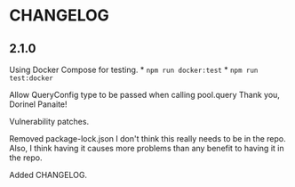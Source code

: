 CHANGELOG
=========

2.1.0
-----
Using Docker Compose for testing.
    * `npm run docker:test`
    * `npm run test:docker`

Allow QueryConfig type to be passed when calling pool.query
    Thank you, Dorinel Panaite!

Vulnerability patches.

Removed package-lock.json
    I don't think this really needs to be in the repo. Also,
    I think having it causes more problems than any benefit to
    having it in the repo.

Added CHANGELOG.
